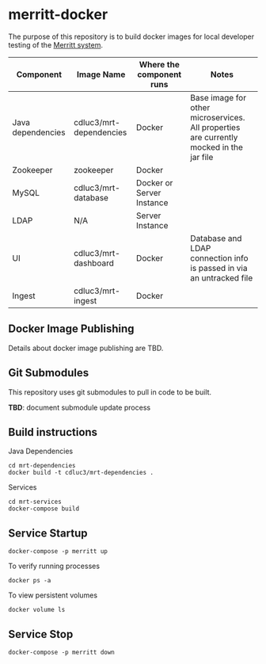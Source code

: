 # merritt-docker

The purpose of this repository is to build docker images for local developer testing of the [Merritt system](https://github.com/cdluc3/mrt-doc/wiki).

| Component | Image Name | Where the component runs | Notes |
| --------- | ---------- | ------------------------ | ----- |
| Java dependencies | cdluc3/mrt-dependencies | Docker | Base image for other microservices. All properties are currently mocked in the jar file |
| Zookeeper | zookeeper | Docker | |
| MySQL     | cdluc3/mrt-database | Docker or Server Instance | |
| LDAP      | N/A | Server Instance | |
| UI        | cdluc3/mrt-dashboard | Docker | Database and LDAP connection info is passed in via an untracked file |
| Ingest    | cdluc3/mrt-ingest | Docker | |

## Docker Image Publishing
Details about docker image publishing are TBD.

## Git Submodules
This repository uses git submodules to pull in code to be built.

**TBD**: document submodule update process

## Build instructions

Java Dependencies
```
cd mrt-dependencies
docker build -t cdluc3/mrt-dependencies .
```

Services

```
cd mrt-services
docker-compose build
```

## Service Startup

```
docker-compose -p merritt up
```

To verify running processes
```
docker ps -a
```

To view persistent volumes
```
docker volume ls
```


## Service Stop

```
docker-compose -p merritt down
```
